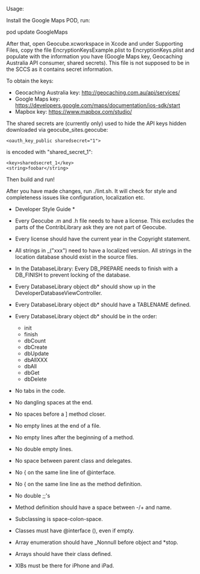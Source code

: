 Usage:

Install the Google Maps POD, run:

   pod update GoogleMaps

After that, open Geocube.xcworkspace in Xcode and under Supporting
Files, copy the file EncryptionKeysExample.plist to EncryptionKeys.plist
and populate with the information you have (Google Maps key,
Geocaching Australia API consumer, shared secrets). This file is
not supposed to be in the SCCS as it contains secret information.

To obtain the keys: 
- Geocaching Australia key: http://geocaching.com.au/api/services/
- Google Maps key: https://developers.google.com/maps/documentation/ios-sdk/start
- Mapbox key: https://www.mapbox.com/studio/

The shared secrets are (currently only) used to hide the API keys
hidden downloaded via geocube_sites.geocube:

    <oauth_key_public sharedsecret="1">

is encoded with "shared_secret_1":

    <key>sharedsecret_1</key>
    <string>foobar</string>


Then build and run!

After you have made changes, run ./lint.sh. It will check for style
and completeness issues like configuration, localization etc.

* Developer Style Guide *

- Every Geocube .m and .h file needs to have a license. This excludes
  the parts of the ContribLibrary ask they are not part of Geocube.

- Every license should have the current year in the Copyright statement.

- All strings in _("xxx") need to have a localized version. All
  strings in the location database should exist in the source files.

- In the DatabaseLibrary: Every DB_PREPARE needs to finish with a
  DB_FINISH to prevent locking of the database.

- Every DatabaseLibrary object db* should show up in the
  DeveloperDatabaseViewController.

- Every DatabaseLibrary object db* should have a TABLENAME defined.

- Every DatabaseLibrary object db* should be in the order:
  - init
  - finish
  - dbCount
  - dbCreate
  - dbUpdate
  - dbAllXXX
  - dbAll
  - dbGet
  - dbDelete

- No tabs in the code.
- No dangling spaces at the end.
- No spaces before a ] method closer.
- No empty lines at the end of a file.
- No empty lines after the beginning of a method.
- No double empty lines.
- No space between parent class and delegates.
- No { on the same line line of @interface.
- No { on the same line line as the method definition.
- No double ;;'s

- Method definition should have a space between -/+ and name.
- Subclassing is space-colon-space.
- Classes must have @interface (), even if empty.

- Array enumeration should have _Nonnull before object and *stop.
- Arrays should have their class defined.

- XIBs must be there for iPhone and iPad.
